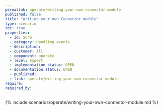```yaml
---
permalink: operate/writing-your-own-connector-module
published: false
title: "Writing your own Connector module"
type: scenario
toc: true
properties:
  - id: SC46
  - category: Handling events
  - description:
  - customer: All
  - component: operate
  - level: Expert
  - implementation status: OPEN
  - documentation status: OPEN
  - published:
  - link: operate/writing-your-own-connector-module
require:
required_by:
---
```


{% include scenarios/operate/writing-your-own-connector-module.md %}
